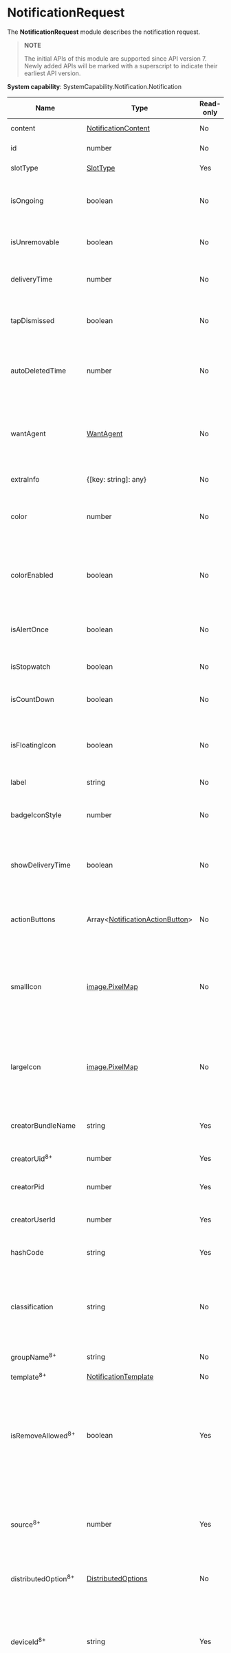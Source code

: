 # NotificationRequest

The **NotificationRequest** module describes the notification request.

> **NOTE**
>
> The initial APIs of this module are supported since API version 7. Newly added APIs will be marked with a superscript to indicate their earliest API version.

**System capability**: SystemCapability.Notification.Notification

| Name                 | Type                                         | Read-only| Mandatory| Description                      |
| --------------------- | --------------------------------------------- | ---- | --- | -------------------------- |
| content               | [NotificationContent](js-apis-inner-notification-notificationContent.md#notificationcontent)   | No | Yes | Notification content.                  |
| id                    | number                                        | No | No | Notification ID.                    |
| slotType              | [SlotType](js-apis-notificationManager.md#slottype)                         | Yes | No | Notification slot type.                  |
| isOngoing             | boolean                                       | No | No | Whether the notification is an ongoing notification.            |
| isUnremovable         | boolean                                       | No | No | Whether the notification can be removed.                |
| deliveryTime          | number                                        | No | No | Time when the notification is sent.              |
| tapDismissed          | boolean                                       | No | No | Whether the notification is automatically cleared.          |
| autoDeletedTime       | number                                        | No | No | Time when the notification is automatically cleared.            |
| wantAgent             | [WantAgent](js-apis-app-ability-wantAgent.md) | No | No | **WantAgent** instance to which the notification will be redirected after being clicked.|
| extraInfo             | {[key: string]: any}                          | No | No | Extended parameters.                  |
| color                 | number                                        | No | No | Background color of the notification. Not supported currently.|
| colorEnabled          | boolean                                       | No | No | Whether the notification background color can be enabled. Not supported currently.|
| isAlertOnce           | boolean                                       | No | No | Whether the notification triggers an alert only once.|
| isStopwatch           | boolean                                       | No | No | Whether to display the stopwatch.          |
| isCountDown           | boolean                                       | No | No | Whether to display the countdown time.        |
| isFloatingIcon        | boolean                                       | No | No | Whether the notification is displayed as a floating icon in the status bar.        |
| label                 | string                                        | No | No | Notification label.                  |
| badgeIconStyle        | number                                        | No | No | Notification badge type. Not supported currently.    |
| showDeliveryTime      | boolean                                       | No | No | Whether to display the time when the notification is delivered.          |
| actionButtons         | Array\<[NotificationActionButton](js-apis-inner-notification-notificationActionButton.md)\>             | No | No | Buttons in the notification. Up to three buttons are allowed. |
| smallIcon             | [image.PixelMap](js-apis-image.md#pixelmap7) | No | No | Small notification icon. This field is optional, and the icon size cannot exceed 30 KB.|
| largeIcon             | [image.PixelMap](js-apis-image.md#pixelmap7) | No | No | Large notification icon. This field is optional, and the icon size cannot exceed 30 KB.|
| creatorBundleName     | string                                        | Yes | No | Name of the bundle that creates the notification.            |
| creatorUid<sup>8+<sup>  | number                                        | Yes | No | UID used for creating the notification.             |
| creatorPid            | number                                        | Yes | No | PID used for creating the notification.             |
| creatorUserId         | number                                       | Yes | No | ID of the user who creates the notification.          |
| hashCode              | string                                        | Yes | No | Unique ID of the notification.              |
| classification        | string                                        | No | No | Notification category.<br>**System API**: This is a system API and cannot be called by third-party applications.                  |
| groupName<sup>8+<sup> | string                                        | No | No | Notification group name.                |
| template<sup>8+<sup> | [NotificationTemplate](./js-apis-inner-notification-notificationTemplate.md) | No | No | Notification template.                  |
| isRemoveAllowed<sup>8+<sup> | boolean                                | Yes | No | Whether the notification can be removed.<br>**System API**: This is a system API and cannot be called by third-party applications.                  |
| source<sup>8+<sup> | number                                        | Yes | No | Notification source.<br>**System API**: This is a system API and cannot be called by third-party applications.                  |
| distributedOption<sup>8+<sup> | [DistributedOptions](#distributedoptions)                 | No | No | Distributed notification options.         |
| deviceId<sup>8+<sup> | string                                        | Yes | No | Device ID of the notification source.<br>**System API**: This is a system API and cannot be called by third-party applications.         |
| notificationFlags<sup>8+<sup> | [NotificationFlags](js-apis-inner-notification-notificationFlags.md#notificationflags)                    | Yes | No | Notification flags.         |
| removalWantAgent<sup>9+<sup> | [WantAgent](js-apis-app-ability-wantAgent.md) | No | No | **WantAgent** instance to which the notification will be redirected when it is removed.         |
| badgeNumber<sup>9+<sup> | number                    | No | No | Number of notifications displayed on the application icon.         |


## DistributedOptions

Describes distributed notification options.

**System capability**: SystemCapability.Notification.Notification

| Name                  | Type           | Read-only| Mandatory| Description                              |
| ---------------------- | -------------- | ---- | ---- | ---------------------------------- |
| isDistributed<sup>8+<sup>          | boolean        | No  | No  | Whether the notification is a distributed notification.                 |
| supportDisplayDevices<sup>8+<sup>  | Array\<string> | No  | No  | List of the devices to which the notification can be synchronized.        |
| supportOperateDevices<sup>8+<sup>  | Array\<string> | No  | No  | List of the devices on which the notification can be opened.             |
| remindType<sup>8+<sup>             | number         | Yes  | No  | Notification reminder type.<br>**System API**: This is a system API and cannot be called by third-party applications.                   |
